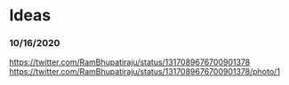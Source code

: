 # Ideas


### 10/16/2020
https://twitter.com/RamBhupatiraju/status/1317089676700901378
https://twitter.com/RamBhupatiraju/status/1317089676700901378/photo/1
